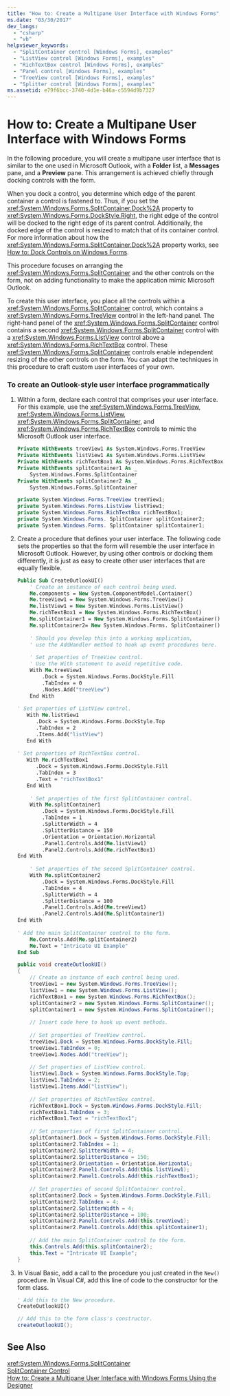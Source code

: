 ```yaml
---
title: "How to: Create a Multipane User Interface with Windows Forms"
ms.date: "03/30/2017"
dev_langs: 
  - "csharp"
  - "vb"
helpviewer_keywords: 
  - "SplitContainer control [Windows Forms], examples"
  - "ListView control [Windows Forms], examples"
  - "RichTextBox control [Windows Forms], examples"
  - "Panel control [Windows Forms], examples"
  - "TreeView control [Windows Forms], examples"
  - "Splitter control [Windows Forms], examples"
ms.assetid: e79f6bcc-3740-4d1e-b46a-c5594d9b7327
---
```

# How to: Create a Multipane User Interface with Windows Forms
In the following procedure, you will create a multipane user interface that is similar to the one used in Microsoft Outlook, with a **Folder** list, a **Messages** pane, and a **Preview** pane. This arrangement is achieved chiefly through docking controls with the form.  
  
 When you dock a control, you determine which edge of the parent container a control is fastened to. Thus, if you set the <xref:System.Windows.Forms.SplitContainer.Dock%2A> property to <xref:System.Windows.Forms.DockStyle.Right>, the right edge of the control will be docked to the right edge of its parent control. Additionally, the docked edge of the control is resized to match that of its container control. For more information about how the <xref:System.Windows.Forms.SplitContainer.Dock%2A> property works, see [How to: Dock Controls on Windows Forms](../../../../docs/framework/winforms/controls/how-to-dock-controls-on-windows-forms.md).  
  
 This procedure focuses on arranging the <xref:System.Windows.Forms.SplitContainer> and the other controls on the form, not on adding functionality to make the application mimic Microsoft Outlook.  
  
 To create this user interface, you place all the controls within a <xref:System.Windows.Forms.SplitContainer> control, which contains a <xref:System.Windows.Forms.TreeView> control in the left-hand panel. The right-hand panel of the <xref:System.Windows.Forms.SplitContainer> control contains a second <xref:System.Windows.Forms.SplitContainer> control with a <xref:System.Windows.Forms.ListView> control above a <xref:System.Windows.Forms.RichTextBox> control. These <xref:System.Windows.Forms.SplitContainer> controls enable independent resizing of the other controls on the form. You can adapt the techniques in this procedure to craft custom user interfaces of your own.  
  
### To create an Outlook-style user interface programmatically  
  
1. Within a form, declare each control that comprises your user interface. For this example, use the <xref:System.Windows.Forms.TreeView>, <xref:System.Windows.Forms.ListView>, <xref:System.Windows.Forms.SplitContainer>, and <xref:System.Windows.Forms.RichTextBox> controls to mimic the Microsoft Outlook user interface.  
  
   ```vb  
   Private WithEvents treeView1 As System.Windows.Forms.TreeView  
   Private WithEvents listView1 As System.Windows.Forms.ListView  
   Private WithEvents richTextBox1 As System.Windows.Forms.RichTextBox  
   Private WithEvents splitContainer1 As _  
       System.Windows.Forms.SplitContainer  
   Private WithEvents splitContainer2 As _  
       System.Windows.Forms.SplitContainer  
   ```  
  
   ```csharp  
   private System.Windows.Forms.TreeView treeView1;  
   private System.Windows.Forms.ListView listView1;  
   private System.Windows.Forms.RichTextBox richTextBox1;  
   private System.Windows.Forms. SplitContainer splitContainer2;  
   private System.Windows.Forms. SplitContainer splitContainer1;  
   ```  
  
2. Create a procedure that defines your user interface. The following code sets the properties so that the form will resemble the user interface in Microsoft Outlook. However, by using other controls or docking them differently, it is just as easy to create other user interfaces that are equally flexible.  
  
   ```vb  
   Public Sub CreateOutlookUI()  
       ' Create an instance of each control being used.  
       Me.components = New System.ComponentModel.Container()  
       Me.treeView1 = New System.Windows.Forms.TreeView()  
       Me.listView1 = New System.Windows.Forms.ListView()  
       Me.richTextBox1 = New System.Windows.Forms.RichTextBox()  
       Me.splitContainer1 = New System.Windows.Forms.SplitContainer()  
       Me.splitContainer2= New System.Windows.Forms. SplitContainer()  
  
       ' Should you develop this into a working application,  
       ' use the AddHandler method to hook up event procedures here.  
  
       ' Set properties of TreeView control.  
       ' Use the With statement to avoid repetitive code.  
       With Me.treeView1  
           .Dock = System.Windows.Forms.DockStyle.Fill  
           .TabIndex = 0  
           .Nodes.Add("treeView")  
       End With  
  
   ' Set properties of ListView control.  
      With Me.listView1  
         .Dock = System.Windows.Forms.DockStyle.Top  
         .TabIndex = 2  
         .Items.Add("listView")  
      End With  
  
   ' Set properties of RichTextBox control.  
      With Me.richTextBox1  
         .Dock = System.Windows.Forms.DockStyle.Fill  
         .TabIndex = 3  
         .Text = "richTextBox1"  
      End With  
  
       ' Set properties of the first SplitContainer control.  
       With Me.splitContainer1  
           .Dock = System.Windows.Forms.DockStyle.Fill  
           .TabIndex = 1  
           .SplitterWidth = 4  
           .SplitterDistance = 150  
           .Orientation = Orientation.Horizontal  
           .Panel1.Controls.Add(Me.listView1)  
           .Panel2.Controls.Add(Me.richTextBox1)  
   End With  
  
       ' Set properties of the second SplitContainer control.  
       With Me.splitContainer2  
           .Dock = System.Windows.Forms.DockStyle.Fill  
           .TabIndex = 4  
           .SplitterWidth = 4  
           .SplitterDistance = 100  
           .Panel1.Controls.Add(Me.treeView1)  
           .Panel2.Controls.Add(Me.SplitContainer1)  
   End With  
  
   ' Add the main SplitContainer control to the form.  
       Me.Controls.Add(Me.splitContainer2)  
       Me.Text = "Intricate UI Example"  
   End Sub  
   ```  
  
   ```csharp  
   public void createOutlookUI()  
   {  
       // Create an instance of each control being used.  
       treeView1 = new System.Windows.Forms.TreeView();  
       listView1 = new System.Windows.Forms.ListView();  
       richTextBox1 = new System.Windows.Forms.RichTextBox();  
       splitContainer2 = new System.Windows.Forms.SplitContainer();  
       splitContainer1 = new System.Windows.Forms.SplitContainer();  
  
       // Insert code here to hook up event methods.  
  
       // Set properties of TreeView control.  
       treeView1.Dock = System.Windows.Forms.DockStyle.Fill;  
       treeView1.TabIndex = 0;  
       treeView1.Nodes.Add("treeView");  
  
       // Set properties of ListView control.  
       listView1.Dock = System.Windows.Forms.DockStyle.Top;  
       listView1.TabIndex = 2;  
       listView1.Items.Add("listView");  
  
       // Set properties of RichTextBox control.  
       richTextBox1.Dock = System.Windows.Forms.DockStyle.Fill;  
       richTextBox1.TabIndex = 3;  
       richTextBox1.Text = "richTextBox1";  
  
       // Set properties of first SplitContainer control.  
       splitContainer1.Dock = System.Windows.Forms.DockStyle.Fill;  
       splitContainer2.TabIndex = 1;  
       splitContainer2.SplitterWidth = 4;  
       splitContainer2.SplitterDistance = 150;  
       splitContainer2.Orientation = Orientation.Horizontal;  
       splitContainer2.Panel1.Controls.Add(this.listView1);  
       splitContainer2.Panel1.Controls.Add(this.richTextBox1);  
  
       // Set properties of second SplitContainer control.  
       splitContainer2.Dock = System.Windows.Forms.DockStyle.Fill;  
       splitContainer2.TabIndex = 4;  
       splitContainer2.SplitterWidth = 4;  
       splitContainer2.SplitterDistance = 100;  
       splitContainer2.Panel1.Controls.Add(this.treeView1);  
       splitContainer2.Panel1.Controls.Add(this.splitContainer1);  
  
       // Add the main SplitContainer control to the form.  
       this.Controls.Add(this.splitContainer2);  
       this.Text = "Intricate UI Example";  
   }  
   ```  
  
3. In Visual Basic, add a call to the procedure you just created in the `New()` procedure. In Visual C#, add this line of code to the constructor for the form class.  
  
   ```vb  
   ' Add this to the New procedure.  
   CreateOutlookUI()  
   ```  
  
   ```csharp  
   // Add this to the form class's constructor.  
   createOutlookUI();  
   ```  
  
## See Also  
 <xref:System.Windows.Forms.SplitContainer>  
 [SplitContainer Control](../../../../docs/framework/winforms/controls/splitcontainer-control-windows-forms.md)  
 [How to: Create a Multipane User Interface with Windows Forms Using the Designer](../../../../docs/framework/winforms/controls/create-a-multipane-user-interface-with-wf-using-the-designer.md)
